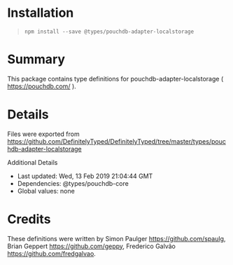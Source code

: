 # Installation
> `npm install --save @types/pouchdb-adapter-localstorage`

# Summary
This package contains type definitions for pouchdb-adapter-localstorage ( https://pouchdb.com/ ).

# Details
Files were exported from https://github.com/DefinitelyTyped/DefinitelyTyped/tree/master/types/pouchdb-adapter-localstorage

Additional Details
 * Last updated: Wed, 13 Feb 2019 21:04:44 GMT
 * Dependencies: @types/pouchdb-core
 * Global values: none

# Credits
These definitions were written by Simon Paulger <https://github.com/spaulg>, Brian Geppert <https://github.com/geppy>, Frederico Galvão <https://github.com/fredgalvao>.
